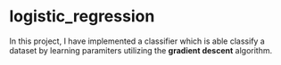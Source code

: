 # logistic_regression

In this project, I have implemented a classifier which is able classify a dataset by learning paramiters utilizing the **gradient descent** algorithm.
